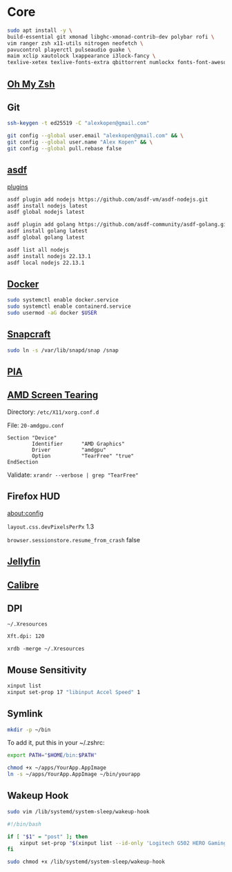 # Core
```bash
sudo apt install -y \
build-essential git xmonad libghc-xmonad-contrib-dev polybar rofi \
vim ranger zsh x11-utils nitrogen neofetch \
pavucontrol playerctl pulseaudio guake \
maim xclip xautolock lxappearance i3lock-fancy \
texlive-xetex texlive-fonts-extra qbittorrent numlockx fonts-font-awesome
```

## [Oh My Zsh](https://github.com/ohmyzsh/ohmyzsh#basic-installation)

## Git

```bash
ssh-keygen -t ed25519 -C "alexkopen@gmail.com"
```

```bash
git config --global user.email "alexkopen@gmail.com" && \
git config --global user.name "Alex Kopen" && \
git config --global pull.rebase false
```


## [asdf](https://asdf-vm.com/guide/getting-started.html)

[plugins](https://github.com/asdf-vm/asdf-plugins?tab=readme-ov-file)

```bash
asdf plugin add nodejs https://github.com/asdf-vm/asdf-nodejs.git
asdf install nodejs latest
asdf global nodejs latest

asdf plugin add golang https://github.com/asdf-community/asdf-golang.git
asdf install golang latest
asdf global golang latest

asdf list all nodejs
asdf install nodejs 22.13.1
asdf local nodejs 22.13.1
```

## [Docker](https://docs.docker.com/engine/install/linux-postinstall/#configure-docker-to-start-on-boot)
```bash
sudo systemctl enable docker.service
sudo systemctl enable containerd.service
sudo usermod -aG docker $USER
```

## [Snapcraft](https://snapcraft.io/docs/installing-snap-on-linux-mint)
```bash
sudo ln -s /var/lib/snapd/snap /snap
```

## [PIA](https://www.privateinternetaccess.com/download/linux-vpn)

## [AMD Screen Tearing](https://davejansen.com/quick-how-to-fix-screen-tearing-in-ubuntu-with-amd-gpus/)

Directory: `/etc/X11/xorg.conf.d`

File: `20-amdgpu.conf`
```
Section "Device"
        Identifier      "AMD Graphics"
        Driver          "amdgpu"
        Option          "TearFree" "true"
EndSection
```

Validate: `xrandr --verbose | grep "TearFree"`

## Firefox HUD

[about:config](about:config)

`layout.css.devPixelsPerPx` 1.3

`browser.sessionstore.resume_from_crash` false

## [Jellyfin](https://jellyfin.org/docs/general/installation/linux)

## [Calibre](https://calibre-ebook.com/download_linux)

## DPI

`~/.Xresources`
```bash
Xft.dpi: 120
```
`xrdb -merge ~/.Xresources`

## Mouse Sensitivity
```bash
xinput list
xinput set-prop 17 "libinput Accel Speed" 1
```

## Symlink
```bash
mkdir -p ~/bin
```

To add it, put this in your ~/.zshrc:
```bash
export PATH="$HOME/bin:$PATH"
```

```bash
chmod +x ~/apps/YourApp.AppImage
ln -s ~/apps/YourApp.AppImage ~/bin/yourapp
```

## Wakeup Hook

```bash
sudo vim /lib/systemd/system-sleep/wakeup-hook
```

```bash
#!/bin/bash

if [ "$1" = "post" ]; then
    xinput set-prop "$(xinput list --id-only 'Logitech G502 HERO Gaming Mouse')" 'libinput Accel Speed' 1
fi
```

```bash
sudo chmod +x /lib/systemd/system-sleep/wakeup-hook
```
